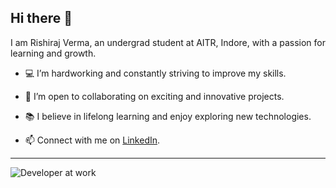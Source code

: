 ## Hi there 👋

I am Rishiraj Verma, an undergrad student at AITR, Indore, with a passion for learning and growth.

- 💻 I’m hardworking and constantly striving to improve my skills.
- 🤝 I’m open to collaborating on exciting and innovative projects.
- 📚 I believe in lifelong learning and enjoy exploring new technologies.

- 📫 Connect with me on [LinkedIn](https://www.linkedin.com/in/rishirajverma05/).
---
![Developer at work](https://user-images.githubusercontent.com/74038190/225813708-98b745f2-7d22-48cf-9150-083f1b00d6c9.gif)